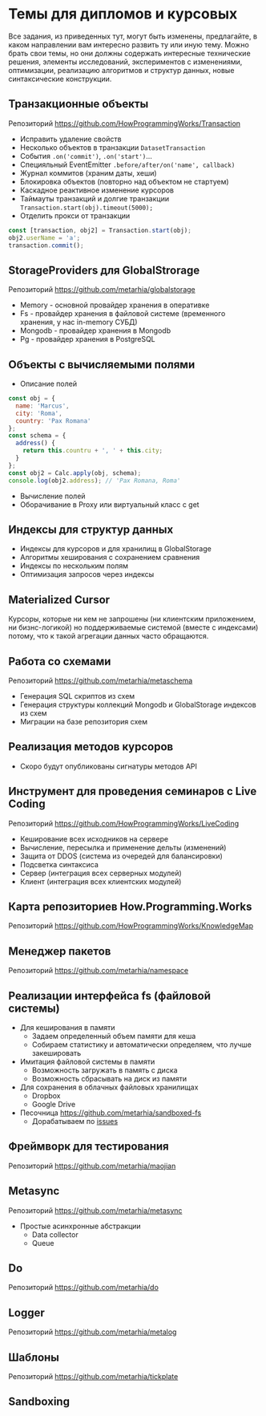 # Темы для дипломов и курсовых

Все задания, из приведенных тут, могут быть изменены, предлагайте, в каком
направлении вам интересно развить ту или иную тему. Можно брать свои темы,
но они должны содержать интересные технические решения, элементы исследований,
экспериментов с изменениями, оптимизации, реализацию алгоритмов и структур
данных, новые синтаксические конструкции.

## Транзакционные объекты
Репозиторий https://github.com/HowProgrammingWorks/Transaction
- Исправить удаление свойств
- Несколько объектов в транзакции `DatasetTransaction`
- События `.on('commit')`, `.on('start')`...
- Специяльный EventEmitter `.before/after/on('name', callback)`
- Журнал коммитов (храним даты, хеши)
- Блокировка объектов (повторно над объектом не стартуем)
- Каскадное реактивное изменение курсоров
- Таймауты транзакций и долгие транзакции
`Transaction.start(obj).timeout(5000);`
- Отделить прокси от транзакции
```js
const [transaction, obj2] = Transaction.start(obj);
obj2.userName = 'a';
transaction.commit();
```

## StorageProviders для GlobalStrorage
Репозиторий https://github.com/metarhia/globalstorage
- Memory - основной провайдер хранения в оперативке
- Fs - провайдер хранения в файловой системе (временного хранения, у нас in-memory СУБД)
- Mongodb - провайдер хранения в Mongodb
- Pg - провайдер хранения в PostgreSQL

## Объекты с вычисляемыми полями
- Описание полей
```js
const obj = {
  name: 'Marcus',
  city: 'Roma',
  country: 'Pax Romana'
};
const schema = {
  address() {
    return this.countru + ', ' + this.city;
  }
};
const obj2 = Calc.apply(obj, schema);
console.log(obj2.address); // 'Pax Romana, Roma'
```
- Вычисление полей
- Оборачивание в Proxy или виртуальный класс с get

## Индексы для структур данных
- Индексы для курсоров и для хранилищ в GlobalStorage
- Алгоритмы хеширования с сохранением сравнения
- Индексы по нескольким полям
- Оптимизация запросов через индексы

## Materialized Cursor
Курсоры, которые ни кем не запрошены (ни клиентским приложением, ни
бизнс-логикой) но поддерживаемые системой (вместе с индексами) потому,
что к такой агрегации данных часто обращаются.

## Работа со схемами
Репозиторий https://github.com/metarhia/metaschema
- Генерация SQL скриптов из схем
- Генерация структуры коллекций Mongodb и GlobalStorage индексов из схем
- Миграции на базе репозитория схем

## Реализация методов курсоров
- Скоро будут опубликованы сигнатуры методов API

## Инструмент для проведения семинаров с Live Coding
Репозиторий https://github.com/HowProgrammingWorks/LiveCoding
- Кеширование всех исходников на сервере
- Вычисление, пересылка и применение дельты (изменений)
- Защита от DDOS (система из очередей для балансировки)
- Подсветка синтаксиса
- Сервер (интеграция всех серверных модулей)
- Клиент (интеграция всех клиентских модулей)

## Карта репозиториев How.Programming.Works
Репозиторий https://github.com/HowProgrammingWorks/KnowledgeMap

## Менеджер пакетов
Репозиторий https://github.com/metarhia/namespace

## Реализации интерфейса fs (файловой системы)
- Для кеширования в памяти
  - Задаем определенный объем памяти для кеша
  - Собираем статистику и автоматически определяем, что лучше закешировать
- Имитация файловой системы в памяти
  - Возможность загружать в память с диска
  - Возможность сбрасывать на диск из памяти
- Для сохранения в облачных файловых хранилищах
  - Dropbox
  - Google Drive
- Песочница https://github.com/metarhia/sandboxed-fs
  - Дорабатываем по [issues](https://github.com/metarhia/sandboxed-fs/issues)

## Фреймворк для тестирования
Репозиторий https://github.com/metarhia/maojian

## Metasync
Репозиторий https://github.com/metarhia/metasync
- Простые асинхронные абстракции
  - Data collector
  - Queue

## Do
Репозиторий https://github.com/metarhia/do

## Logger
Репозиторий https://github.com/metarhia/metalog

## Шаблоны
Репозиторий https://github.com/metarhia/tickplate

## Sandboxing
